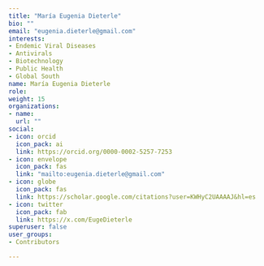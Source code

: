 ```yaml
---
title: "María Eugenia Dieterle"
bio: ""
email: "eugenia.dieterle@gmail.com"
interests:
- Endemic Viral Diseases
- Antivirals
- Biotechnology
- Public Health
- Global South
name: María Eugenia Dieterle
role:
weight: 15
organizations:
- name: 
  url: ""
social:
- icon: orcid
  icon_pack: ai
  link: https://orcid.org/0000-0002-5257-7253
- icon: envelope
  icon_pack: fas
  link: "mailto:eugenia.dieterle@gmail.com"
- icon: globe
  icon_pack: fas
  link: https://scholar.google.com/citations?user=KWHyC2UAAAAJ&hl=es
- icon: twitter
  icon_pack: fab
  link: https://x.com/EugeDieterle
superuser: false
user_groups:
- Contributors

---
```

